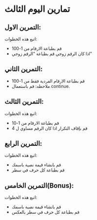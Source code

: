 # تمارين اليوم الثالث

## التمرين الاول:
اتبع هذه الخطوات:
- قم بطباعة الارقام من 1-100
- اذا كان الرقم زوجي قم بطباعة "الرقم زوجي"

## التمرين الثاني:
- قم بطباعة الارقام الفردية فقط من 1-100
- ملاحظه: قم باستعمال continue.
## التمرين الثالث:
اتبع هذه الخطوات:
- قم بطباعة الارقام من 1-10
- قم بإقاف التكرار اذا كان الرقم مساوي ل 4

## التمرين الرابع:
اتبع هذه الخطوات:
- قم بانشاء قيمة نصية باسمك 
- قم بطباعة كل حرف في سطر

## التمرين الخامس(Bonus):
اتبع هذه الخطوات:
- قم بانشاء قيمة نصية باسمك 
- قم بطباعة كل حرف في سطر بالعكس
